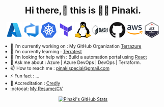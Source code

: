 <h1 align="center"> Hi there,👋 this is 👨‍💻 Pinaki. </h1>

<!--
**PinakiKundu/PinakiKundu** is a ✨ _special_ ✨ repository because its `README.md` (this file) appears on your GitHub profile.
-->

<p align="center">
<img src="https://github.com/pinakikundu/pinakikundu/blob/main/Logos/azure.png" alt="Azure" width="50" height="50"/>
<img src="https://github.com/pinakikundu/pinakikundu/blob/main/Logos/azure-devops.svg" alt="Azure DevOps" width="50" height="50"/>
<img src="https://github.com/pinakikundu/pinakikundu/blob/main/Logos/kubernetes.svg" alt="Kubernetes" width="50" height="50"/>
<img src="https://github.com/pinakikundu/pinakikundu/blob/main/Logos/terraform.png" alt="Terraform" width="50" height="50"/>
<img src="https://github.com/pinakikundu/pinakikundu/blob/main/Logos/linux.svg" alt="Linux" width="50" height="50"/>
<img src="https://github.com/pinakikundu/pinakikundu/blob/main/Logos/bash.svg" alt="Bash" width="50" height="50"/>
<img src="https://github.com/pinakikundu/pinakikundu/blob/main/Logos/github.png" alt="GitHub" width="50" height="50"/> 
<img src="https://github.com/pinakikundu/pinakikundu/blob/main/Logos/aws.png" alt="AWS" width="50" height="50"/>
<img src="https://github.com/pinakikundu/pinakikundu/blob/main/Logos/ace.png" alt="Aviatrix" width="50" height="50"/>
</p>

- 🔭 I’m currently working on : My GitHub Organization [Terrazure](https://github.com/Terrazure)
- 🌱 I’m currently learning : [Terratest](https://terratest.gruntwork.io/docs/#getting-started) 
- 🤔 I’m looking for help with : Build a automation portal using [React](https://reactjs.org/)
- 💬 Ask me about : Azure | Azure DevOps | DevOps | Terraform.
- 📫 How to reach me : pinakispecial@gmail.com
- ⚡ Fun fact : ...
- 🥇 Accreditation : [Credly](https://www.credly.com/users/pinakikundu)
- :octocat: [My Resume/CV](https://github.com/PinakiKundu/PinakiKUndu/blob/master/pinaki_resume.pdf)

<p align="center"> 
<a href="https://github.com/PinakiKundu/PinakiKundu">
<img align="center" src="https://github-readme-stats.vercel.app/api?username=PinakiKundu&show_icons=true&line_height=27&count_private=true&title_color=ffffff&text_color=c9cacc&icon_color=2bbc8a&bg_color=1d1f21" alt="Pinaki's GitHub Stats" />
</a>  
</p>
